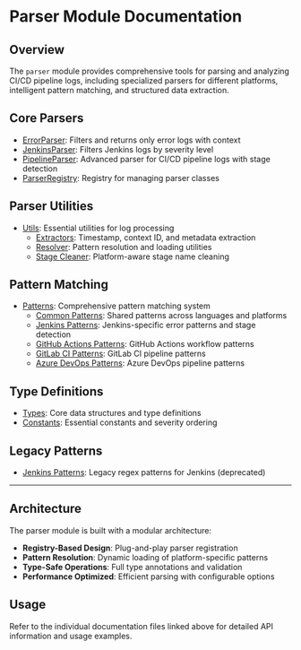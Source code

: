 # Parser Module Documentation

## Overview

The `parser` module provides comprehensive tools for parsing and analyzing CI/CD pipeline logs, including specialized parsers for different platforms, intelligent pattern matching, and structured data extraction.

## Core Parsers

- [ErrorParser](error_parser.md): Filters and returns only error logs with context
- [JenkinsParser](jenkins_parser.md): Filters Jenkins logs by severity level
- [PipelineParser](pipeline_parser.md): Advanced parser for CI/CD pipeline logs with stage detection
- [ParserRegistry](registry.md): Registry for managing parser classes

## Parser Utilities

- [Utils](utils/index.md): Essential utilities for log processing
  - [Extractors](utils/extractors.md): Timestamp, context ID, and metadata extraction
  - [Resolver](utils/resolver.md): Pattern resolution and loading utilities
  - [Stage Cleaner](utils/stage_cleaner.md): Platform-aware stage name cleaning

## Pattern Matching

- [Patterns](patterns/index.md): Comprehensive pattern matching system
  - [Common Patterns](patterns/common.md): Shared patterns across languages and platforms
  - [Jenkins Patterns](patterns/jenkins.md): Jenkins-specific error patterns and stage detection
  - [GitHub Actions Patterns](patterns/github_actions.md): GitHub Actions workflow patterns
  - [GitLab CI Patterns](patterns/gitlab_ci.md): GitLab CI pipeline patterns
  - [Azure DevOps Patterns](patterns/azure_devops.md): Azure DevOps pipeline patterns

## Type Definitions

- [Types](types/pipeline_types.md): Core data structures and type definitions
- [Constants](constants/pipeline_constants.md): Essential constants and severity ordering

## Legacy Patterns

- [Jenkins Patterns](jenkins_patterns.md): Legacy regex patterns for Jenkins (deprecated)

---

## Architecture

The parser module is built with a modular architecture:

- **Registry-Based Design**: Plug-and-play parser registration
- **Pattern Resolution**: Dynamic loading of platform-specific patterns
- **Type-Safe Operations**: Full type annotations and validation
- **Performance Optimized**: Efficient parsing with configurable options

## Usage

Refer to the individual documentation files linked above for detailed API information and usage examples.

